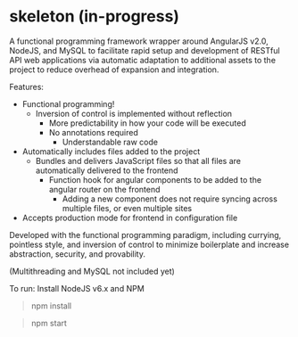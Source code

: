 # skeleton (in-progress)

A functional programming framework wrapper around AngularJS v2.0, NodeJS, and MySQL to facilitate rapid setup and development of RESTful API web applications via automatic adaptation to additional assets to the project to reduce overhead of expansion and integration.


Features:

- Functional programming!
  - Inversion of control is implemented without reflection
    - More predictability in how your code will be executed
    - No annotations required
      - Understandable raw code
- Automatically includes files added to the project
  - Bundles and delivers JavaScript files so that all files are automatically delivered to the frontend
    - Function hook for angular components to be added to the angular router on the frontend
      - Adding a new component does not require syncing across multiple files, or even multiple sites
- Accepts production mode for frontend in configuration file


Developed with the functional programming paradigm, including currying, pointless style, and inversion of control to minimize boilerplate and increase abstraction, security, and provability.

(Multithreading and MySQL not included yet)

To run:
Install NodeJS v6.x and NPM
> npm install

> npm start
